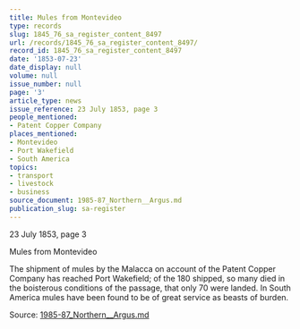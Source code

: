 ```yaml
---
title: Mules from Montevideo
type: records
slug: 1845_76_sa_register_content_8497
url: /records/1845_76_sa_register_content_8497/
record_id: 1845_76_sa_register_content_8497
date: '1853-07-23'
date_display: null
volume: null
issue_number: null
page: '3'
article_type: news
issue_reference: 23 July 1853, page 3
people_mentioned:
- Patent Copper Company
places_mentioned:
- Montevideo
- Port Wakefield
- South America
topics:
- transport
- livestock
- business
source_document: 1985-87_Northern__Argus.md
publication_slug: sa-register
---
```


23 July 1853, page 3

Mules from Montevideo

The shipment of mules by the Malacca on account of the Patent Copper Company has reached Port Wakefield; of the 180 shipped, so many died in the boisterous conditions of the passage, that only 70 were landed.  In South America mules have been found to be of great service as beasts of burden.

Source: [1985-87_Northern__Argus.md](/downloads/markdown/1985-87_Northern__Argus.md)
